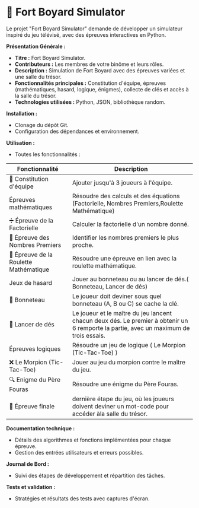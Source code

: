 
# 🏰 Fort Boyard Simulator


Le projet "Fort Boyard Simulator" demande de développer un simulateur inspiré du jeu télévisé, avec des épreuves interactives en Python. 

 **Présentation Générale :**  
   - **Titre :** Fort Boyard Simulator.  
   - **Contributeurs :** Les membres de votre binôme et leurs rôles.  
   - **Description :** Simulation de Fort Boyard avec des épreuves variées et une salle du trésor.  
   - **Fonctionnalités principales :** Constitution d'équipe, épreuves (mathématiques, hasard, logique, énigmes), collecte de clés et accès à la salle du trésor.  
   - **Technologies utilisées :** Python, JSON, bibliothèque random.  

 **Installation :**  
   - Clonage du dépôt Git.  
   - Configuration des dépendances et environnement.  


 **Utilisation :**  
   - Toutes les fonctionnalités :

| Fonctionnalité                    | Description                                                   |
|------------------------------------|---------------------------------------------------------------|
| 🎯 Constitution d'équipe          | Ajouter jusqu'à 3 joueurs à l'équipe.                         |
|  Épreuves mathématiques         | Résoudre des calculs et des équations (Factorielle, Nombres Premiers,Roulette Mathématique)                  |
| ➗ Épreuve de la Factorielle       | Calculer la factorielle d'un nombre donné.                    |
| 🔢 Épreuve des Nombres Premiers   | Identifier les nombres premiers le plus proche.               |
| 🎰 Épreuve de la Roulette Mathématique | Résoudre une épreuve en lien avec la roulette mathématique.  |
|  Jeux de hasard                 | Jouer au bonneteau ou au lancer de dés.( Bonneteau, Lancer de dés)                     |
| 🎩 Bonneteau                      | Le joueur doit deviner sous quel bonneteau (A, B ou C) se cache la clé. |
| 🎲 Lancer de dés                  | Le joueur et le maître du jeu lancent chacun deux dés. Le premier à obtenir un 6 remporte la partie, avec un maximum de trois essais.  |
|  Épreuves logiques              | Résoudre un jeu de logique ( Le Morpion (Tic-Tac-Toe) )            |
| ❌ Le Morpion (Tic-Tac-Toe)       | Jouer au jeu du morpion contre le maître du jeu.|
| 🔍 Enigme du Père Fouras          | Résoudre une énigme du Père Fouras.        |
| 🏁 Épreuve finale                 | dernière étape du jeu, où les joueurs doivent deviner un mot-code pour accéder àla salle du trésor.      |

 **Documentation technique :**  
   - Détails des algorithmes et fonctions implémentées pour chaque épreuve.  
   - Gestion des entrées utilisateurs et erreurs possibles.  


 **Journal de Bord :**  
   - Suivi des étapes de développement et répartition des tâches.  


 **Tests et validation :**  
   - Stratégies et résultats des tests avec captures d'écran.  

